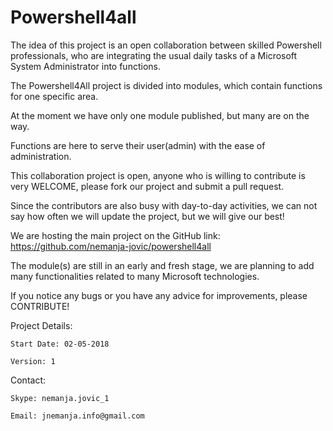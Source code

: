 # Powershell4all
The idea of this project is an open collaboration between skilled Powershell professionals, who are integrating the usual daily tasks of a Microsoft System Administrator into functions.

The Powershell4All project is divided into modules, which contain functions for one specific area.

At the moment we have only one module published, but many are on the way.

Functions are here to serve their user(admin) with the ease of administration.

This collaboration project is open, anyone who is willing to contribute is very WELCOME, please fork our project and submit a pull request.

Since the contributors are also busy with day-to-day activities, we can not say how often we will update the project, but we will give our best!

We are hosting the main project on the GitHub link: https://github.com/nemanja-jovic/powershell4all

The module(s) are still in an early and fresh stage, we are planning to add many functionalities related to many Microsoft technologies.

If you notice any bugs or you have any advice for improvements, please CONTRIBUTE!

Project Details:

	Start Date: 02-05-2018

	Version: 1


Contact:

	Skype: nemanja.jovic_1

	Email: jnemanja.info@gmail.com
